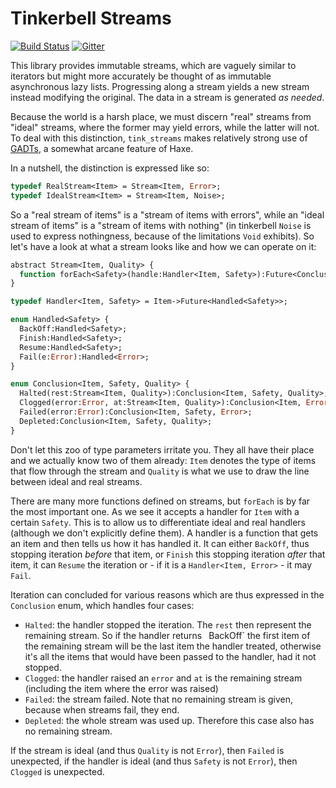 # Tinkerbell Streams

[![Build Status](https://travis-ci.org/haxetink/tink_streams.svg?branch=master)](https://travis-ci.org/haxetink/tink_streams)
[![Gitter](https://img.shields.io/gitter/room/nwjs/nw.js.svg?maxAge=2592000)](https://gitter.im/haxetink/public)

This library provides immutable streams, which are vaguely similar to iterators but might more accurately be thought of as immutable asynchronous lazy lists. Progressing along a stream yields a new stream instead modifying the original. The data in a stream is generated *as needed*.

Because the world is a harsh place, we must discern "real" streams from "ideal" streams, where the former may yield errors, while the latter will not. To deal with this distinction, `tink_streams` makes relatively strong use of [GADTs](https://github.com/back2dos/code-cookbook/blob/master/assets/content/cookbook/Functional%20Programming/enum-gadt.md), a somewhat arcane feature of Haxe. 

In a nutshell, the distinction is expressed like so:
  
```haxe
typedef RealStream<Item> = Stream<Item, Error>;
typedef IdealStream<Item> = Stream<Item, Noise>;
```

So a "real stream of items" is a "stream of items with errors", while an "ideal stream of items" is a "stream of items with nothing" (in tinkerbell `Noise` is used to express nothingness, because of the limitations `Void` exhibits). So let's have a look at what a stream looks like and how we can operate on it:

```haxe
abstract Stream<Item, Quality> {
  function forEach<Safety>(handle:Handler<Item, Safety>):Future<Conclusion<Item, Safety, Quality>>;
}

typedef Handler<Item, Safety> = Item->Future<Handled<Safety>>;

enum Handled<Safety> {
  BackOff:Handled<Safety>;
  Finish:Handled<Safety>;
  Resume:Handled<Safety>;
  Fail(e:Error):Handled<Error>;
}

enum Conclusion<Item, Safety, Quality> {
  Halted(rest:Stream<Item, Quality>):Conclusion<Item, Safety, Quality>;
  Clogged(error:Error, at:Stream<Item, Quality>):Conclusion<Item, Error, Quality>;
  Failed(error:Error):Conclusion<Item, Safety, Error>;
  Depleted:Conclusion<Item, Safety, Quality>;
}
```

Don't let this zoo of type parameters irritate you. They all have their place and we actually know two of them already: `Item` denotes the type of items that flow through the stream and `Quality` is what we use to draw the line between ideal and real streams.

There are many more functions defined on streams, but `forEach` is by far the most important one. As we see it accepts a handler for `Item` with a certain `Safety`. This is to allow us to differentiate ideal and real handlers (although we don't explicitly define them). A handler is a function that gets an item and then tells us how it has handled it. It can either `BackOff`, thus stopping iteration *before* that item, or `Finish` this stopping iteration *after* that item, it can `Resume` the iteration or - if it is a `Handler<Item, Error>` - it may `Fail`.

Iteration can concluded for various reasons which are thus expressed in the `Conclusion` enum, which handles four cases:
  
- `Halted`: the handler stopped the iteration. The `rest` then represent the remaining stream. So if the handler returns ` `BackOff` the first item of the remaining stream will be the last item the handler treated, otherwise it's all the items that would have been passed to the handler, had it not stopped.
- `Clogged`: the handler raised an `error` and `at` is the remaining stream (including the item where the error was raised)
- `Failed`: the stream failed. Note that no remaining stream is given, because when streams fail, they end.
- `Depleted`: the whole stream was used up. Therefore this case also has no remaining stream.

If the stream is ideal (and thus `Quality` is not `Error`), then `Failed` is unexpected, if the handler is ideal (and thus `Safety` is not `Error`), then `Clogged` is unexpected.
